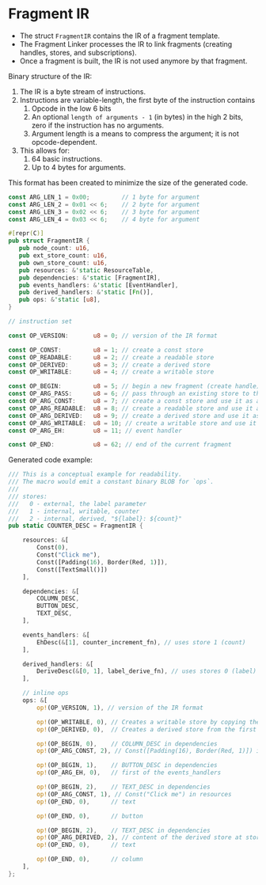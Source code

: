 # Fragment IR

- The struct `FragmentIR` contains the IR of a fragment template.
- The Fragment Linker processes the IR to link fragments (creating handles, stores, and subscriptions).
- Once a fragment is built, the IR is not used anymore by that fragment.

Binary structure of the IR:

1. The IR is a byte stream of instructions.
2. Instructions are variable-length, the first byte of the instruction contains
   1. Opcode in the low 6 bits
   2. An optional `length of arguments - 1` (in bytes) in the high 2 bits, zero if the instruction has no arguments.
   3. Argument length is a means to compress the argument; it is not opcode-dependent.
3. This allows for:
   1. 64 basic instructions.
   2. Up to 4 bytes for arguments.

This format has been created to minimize the size of the generated code.

```rust
const ARG_LEN_1 = 0x00;         // 1 byte for argument
const ARG_LEN_2 = 0x01 << 6;    // 2 byte for argument
const ARG_LEN_3 = 0x02 << 6;    // 3 byte for argument
const ARG_LEN_4 = 0x03 << 6;    // 4 byte for argument

#[repr(C)]
pub struct FragmentIR {
   pub node_count: u16,
   pub ext_store_count: u16,
   pub own_store_count: u16,
   pub resources: &'static ResourceTable,
   pub dependencies: &'static [FragmentIR],
   pub events_handlers: &'static [EventHandler], 
   pub derived_handlers: &'static [Fn()],
   pub ops: &'static [u8],
}

// instruction set

const OP_VERSION:       u8 = 0; // version of the IR format

const OP_CONST:         u8 = 1; // create a const store
const OP_READABLE:      u8 = 2; // create a readable store
const OP_DERIVED:       u8 = 3; // create a derived store
const OP_WRITABLE:      u8 = 4; // create a writable store

const OP_BEGIN:         u8 = 5; // begin a new fragment (create handle)
const OP_ARG_PASS:      u8 = 6; // pass through an existing store to the current fragment
const OP_ARG_CONST:     u8 = 7; // create a const store and use it as an external store for the current fragment
const OP_ARG_READABLE:  u8 = 8; // create a readable store and use it as an external store for the current fragment
const OP_ARG_DERIVED:   u8 = 9; // create a derived store and use it as an external store for the current fragment
const OP_ARG_WRITABLE:  u8 = 10; // create a writable store and use it as an external store for the current fragment
const OP_ARG_EH:        u8 = 11; // event handler

const OP_END:           u8 = 62; // end of the current fragment
```

Generated code example:

```rust
/// This is a conceptual example for readability.
/// The macro would emit a constant binary BLOB for `ops`.
///
/// stores:
///   0 - external, the label parameter
///   1 - internal, writable, counter
///   2 - internal, derived, "${label}: ${count}"
pub static COUNTER_DESC = FragmentIR {

    resources: &[
        Const(0),
        Const("Click me"),
        Const([Padding(16), Border(Red, 1)]),
        Const([TextSmall()])
    ],

    dependencies: &[
        COLUMN_DESC,
        BUTTON_DESC,
        TEXT_DESC,
    ],

    events_handlers: &[
        EhDesc(&[1], counter_increment_fn), // uses store 1 (count)
    ],

    derived_handlers: &[
        DeriveDesc(&[0, 1], label_derive_fn), // uses stores 0 (label) and 1 (count)
    ],

    // inline ops
    ops: &[
        op!(OP_VERSION, 1), // version of the IR format

        op!(OP_WRITABLE, 0), // Creates a writable store by copying the value from Const(0) in resources
        op!(OP_DERIVED, 0),  // Creates a derived store from the first description in derived_handlers

        op!(OP_BEGIN, 0),    // COLUMN_DESC in dependencies
        op!(OP_ARG_CONST, 2), // Const([Padding(16), Border(Red, 1)]) in resources

        op!(OP_BEGIN, 1),    // BUTTON_DESC in dependencies
        op!(OP_ARG_EH, 0),   // first of the events_handlers

        op!(OP_BEGIN, 2),    // TEXT_DESC in dependencies
        op!(OP_ARG_CONST, 1), // Const("Click me") in resources
        op!(OP_END, 0),      // text

        op!(OP_END, 0),      // button

        op!(OP_BEGIN, 2),    // TEXT_DESC in dependencies
        op!(OP_ARG_DERIVED, 2), // content of the derived store at store index 2
        op!(OP_END, 0),      // text

        op!(OP_END, 0),      // column
    ],
};
```